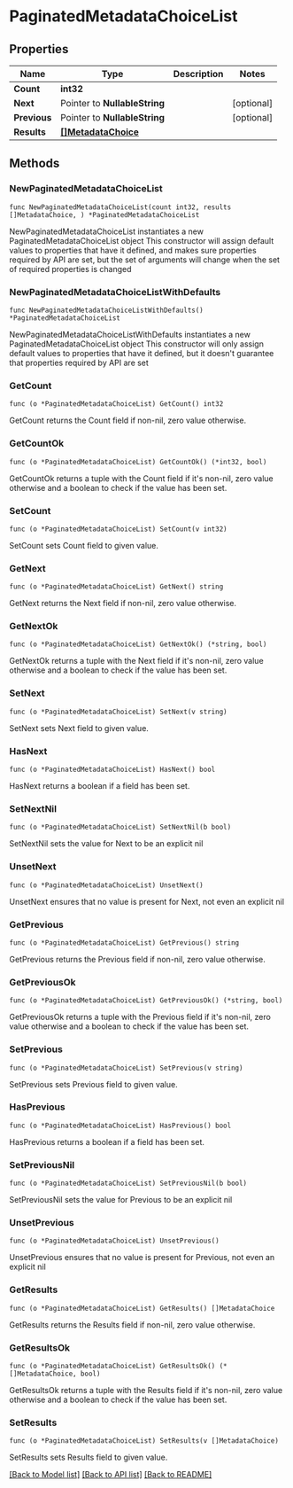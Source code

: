 # PaginatedMetadataChoiceList

## Properties

Name | Type | Description | Notes
------------ | ------------- | ------------- | -------------
**Count** | **int32** |  | 
**Next** | Pointer to **NullableString** |  | [optional] 
**Previous** | Pointer to **NullableString** |  | [optional] 
**Results** | [**[]MetadataChoice**](MetadataChoice.md) |  | 

## Methods

### NewPaginatedMetadataChoiceList

`func NewPaginatedMetadataChoiceList(count int32, results []MetadataChoice, ) *PaginatedMetadataChoiceList`

NewPaginatedMetadataChoiceList instantiates a new PaginatedMetadataChoiceList object
This constructor will assign default values to properties that have it defined,
and makes sure properties required by API are set, but the set of arguments
will change when the set of required properties is changed

### NewPaginatedMetadataChoiceListWithDefaults

`func NewPaginatedMetadataChoiceListWithDefaults() *PaginatedMetadataChoiceList`

NewPaginatedMetadataChoiceListWithDefaults instantiates a new PaginatedMetadataChoiceList object
This constructor will only assign default values to properties that have it defined,
but it doesn't guarantee that properties required by API are set

### GetCount

`func (o *PaginatedMetadataChoiceList) GetCount() int32`

GetCount returns the Count field if non-nil, zero value otherwise.

### GetCountOk

`func (o *PaginatedMetadataChoiceList) GetCountOk() (*int32, bool)`

GetCountOk returns a tuple with the Count field if it's non-nil, zero value otherwise
and a boolean to check if the value has been set.

### SetCount

`func (o *PaginatedMetadataChoiceList) SetCount(v int32)`

SetCount sets Count field to given value.


### GetNext

`func (o *PaginatedMetadataChoiceList) GetNext() string`

GetNext returns the Next field if non-nil, zero value otherwise.

### GetNextOk

`func (o *PaginatedMetadataChoiceList) GetNextOk() (*string, bool)`

GetNextOk returns a tuple with the Next field if it's non-nil, zero value otherwise
and a boolean to check if the value has been set.

### SetNext

`func (o *PaginatedMetadataChoiceList) SetNext(v string)`

SetNext sets Next field to given value.

### HasNext

`func (o *PaginatedMetadataChoiceList) HasNext() bool`

HasNext returns a boolean if a field has been set.

### SetNextNil

`func (o *PaginatedMetadataChoiceList) SetNextNil(b bool)`

 SetNextNil sets the value for Next to be an explicit nil

### UnsetNext
`func (o *PaginatedMetadataChoiceList) UnsetNext()`

UnsetNext ensures that no value is present for Next, not even an explicit nil
### GetPrevious

`func (o *PaginatedMetadataChoiceList) GetPrevious() string`

GetPrevious returns the Previous field if non-nil, zero value otherwise.

### GetPreviousOk

`func (o *PaginatedMetadataChoiceList) GetPreviousOk() (*string, bool)`

GetPreviousOk returns a tuple with the Previous field if it's non-nil, zero value otherwise
and a boolean to check if the value has been set.

### SetPrevious

`func (o *PaginatedMetadataChoiceList) SetPrevious(v string)`

SetPrevious sets Previous field to given value.

### HasPrevious

`func (o *PaginatedMetadataChoiceList) HasPrevious() bool`

HasPrevious returns a boolean if a field has been set.

### SetPreviousNil

`func (o *PaginatedMetadataChoiceList) SetPreviousNil(b bool)`

 SetPreviousNil sets the value for Previous to be an explicit nil

### UnsetPrevious
`func (o *PaginatedMetadataChoiceList) UnsetPrevious()`

UnsetPrevious ensures that no value is present for Previous, not even an explicit nil
### GetResults

`func (o *PaginatedMetadataChoiceList) GetResults() []MetadataChoice`

GetResults returns the Results field if non-nil, zero value otherwise.

### GetResultsOk

`func (o *PaginatedMetadataChoiceList) GetResultsOk() (*[]MetadataChoice, bool)`

GetResultsOk returns a tuple with the Results field if it's non-nil, zero value otherwise
and a boolean to check if the value has been set.

### SetResults

`func (o *PaginatedMetadataChoiceList) SetResults(v []MetadataChoice)`

SetResults sets Results field to given value.



[[Back to Model list]](../README.md#documentation-for-models) [[Back to API list]](../README.md#documentation-for-api-endpoints) [[Back to README]](../README.md)


